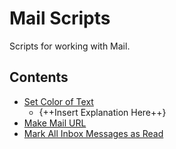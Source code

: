 # Mail Scripts

Scripts for working with Mail.

## Contents

- [Set Color of Text](./Set-Color-of-Text.applescript)
  - {++Insert Explanation Here++}
- [Make Mail URL](./Make-Mail-URL.applescript)
- [Mark All Inbox Messages as Read](./Mark-All-Inbox-Messages-as-Read.applescript)
